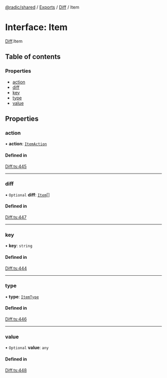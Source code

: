 [@radic/shared](../README.md) / [Exports](../modules.md) / [Diff](../modules/Diff.md) / Item

# Interface: Item

[Diff](../modules/Diff.md).Item

## Table of contents

### Properties

- [action](Diff.Item.md#action)
- [diff](Diff.Item.md#diff)
- [key](Diff.Item.md#key)
- [type](Diff.Item.md#type)
- [value](Diff.Item.md#value)

## Properties

### action

• **action**: [`ItemAction`](../modules/Diff.md#itemaction)

#### Defined in

[Diff.ts:445](https://github.com/robinradic/npm-console/blob/27e41ef/packages/shared/src/Diff.ts#L445)

___

### diff

• `Optional` **diff**: [`Item`](Diff.Item.md)[]

#### Defined in

[Diff.ts:447](https://github.com/robinradic/npm-console/blob/27e41ef/packages/shared/src/Diff.ts#L447)

___

### key

• **key**: `string`

#### Defined in

[Diff.ts:444](https://github.com/robinradic/npm-console/blob/27e41ef/packages/shared/src/Diff.ts#L444)

___

### type

• **type**: [`ItemType`](../modules/Diff.md#itemtype)

#### Defined in

[Diff.ts:446](https://github.com/robinradic/npm-console/blob/27e41ef/packages/shared/src/Diff.ts#L446)

___

### value

• `Optional` **value**: `any`

#### Defined in

[Diff.ts:448](https://github.com/robinradic/npm-console/blob/27e41ef/packages/shared/src/Diff.ts#L448)
